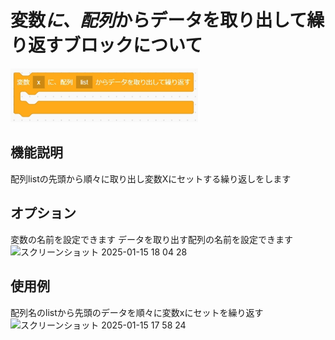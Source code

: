 # 変数*に、配列*からデータを取り出して繰り返すブロックについて

<img src="./../images/control/control_matrix.jpg" width="300">

## 機能説明
配列listの先頭から順々に取り出し変数Xにセットする繰り返しをします

## オプション
変数の名前を設定できます データを取り出す配列の名前を設定できます  
<img width="141" alt="スクリーンショット 2025-01-15 18 04 28" src="https://github.com/user-attachments/assets/186be328-6c60-4cc3-be36-f8ae4a603696" />

## 使用例  
配列名のlistから先頭のデータを順々に変数xにセットを繰り返す  
<img width="340" alt="スクリーンショット 2025-01-15 17 58 24" src="https://github.com/user-attachments/assets/63738aca-f321-461e-a3c4-ce57c5573859" />
